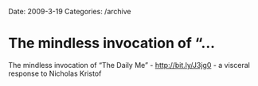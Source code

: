 Date: 2009-3-19
Categories: /archive

# The mindless invocation of “...

The mindless invocation of “The Daily Me” - <a href="http://bit.ly/J3jg0" rel="nofollow">http://bit.ly/J3jg0</a> - a visceral response to Nicholas Kristof
